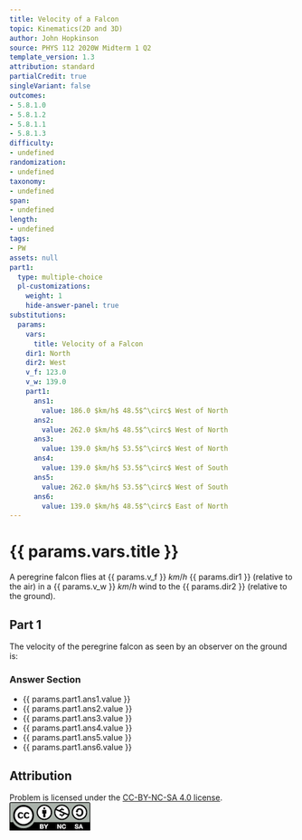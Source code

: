 ```yaml
---
title: Velocity of a Falcon
topic: Kinematics(2D and 3D)
author: John Hopkinson
source: PHYS 112 2020W Midterm 1 Q2
template_version: 1.3
attribution: standard
partialCredit: true
singleVariant: false
outcomes:
- 5.8.1.0
- 5.8.1.2
- 5.8.1.1
- 5.8.1.3
difficulty:
- undefined
randomization:
- undefined
taxonomy:
- undefined
span:
- undefined
length:
- undefined
tags:
- PW
assets: null
part1:
  type: multiple-choice
  pl-customizations:
    weight: 1
    hide-answer-panel: true
substitutions:
  params:
    vars:
      title: Velocity of a Falcon
    dir1: North
    dir2: West
    v_f: 123.0
    v_w: 139.0
    part1:
      ans1:
        value: 186.0 $km/h$ 48.5$^\circ$ West of North
      ans2:
        value: 262.0 $km/h$ 48.5$^\circ$ West of North
      ans3:
        value: 139.0 $km/h$ 53.5$^\circ$ West of North
      ans4:
        value: 139.0 $km/h$ 53.5$^\circ$ West of South
      ans5:
        value: 262.0 $km/h$ 53.5$^\circ$ West of South
      ans6:
        value: 139.0 $km/h$ 48.5$^\circ$ East of North
---
```

# {{ params.vars.title }}
A peregrine falcon flies at {{ params.v_f }} $km/h$ {{ params.dir1 }} (relative to the air) in a {{ params.v_w }} $km/h$ wind to the {{ params.dir2 }} (relative to the ground).

## Part 1

The velocity of the peregrine falcon as seen by an observer on the ground is:

### Answer Section

- {{ params.part1.ans1.value }}
- {{ params.part1.ans2.value }}
- {{ params.part1.ans3.value }}
- {{ params.part1.ans4.value }}
- {{ params.part1.ans5.value }}
- {{ params.part1.ans6.value }}

## Attribution

Problem is licensed under the [CC-BY-NC-SA 4.0 license](https://creativecommons.org/licenses/by-nc-sa/4.0/).<br> ![The Creative Commons 4.0 license requiring attribution-BY, non-commercial-NC, and share-alike-SA license.](https://raw.githubusercontent.com/firasm/bits/master/by-nc-sa.png)